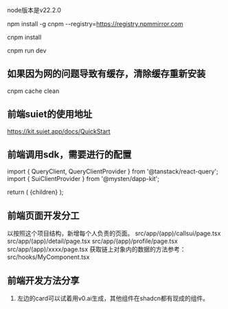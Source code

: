 node版本是v22.2.0

npm install -g cnpm --registry=https://registry.npmmirror.com

cnpm install

cnpm run dev

## 如果因为网的问题导致有缓存，清除缓存重新安装
cnpm cache clean

## 前端suiet的使用地址
https://kit.suiet.app/docs/QuickStart

## 前端调用sdk，需要进行的配置
import { QueryClient, QueryClientProvider } from '@tanstack/react-query';
import { SuiClientProvider } from '@mysten/dapp-kit';

return (
    <QueryClientProvider client={queryClient}>
      <SuiClientProvider networks={networks} defaultNetwork="testnet">
        <WalletProvider chains={SupportedChains}>
          {children}
        </WalletProvider>
      </SuiClientProvider>
    </QueryClientProvider>
);

## 前端页面开发分工
以按照这个项目结构，新增每个人负责的页面。
src/app/(app)/callsui/page.tsx
src/app/(app)/detail/page.tsx
src/app/(app)/profile/page.tsx
src/app/(app)/xxxx/page.tsx
获取链上对象内的数据的方法参考：
src/hooks/MyComponent.tsx

## 前端开发方法分享
1. 左边的card可以试着用v0.ai生成，其他组件在shadcn都有现成的组件。

